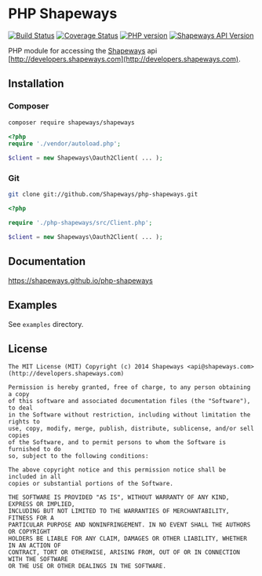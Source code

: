 PHP Shapeways
=============

[![Build Status](https://travis-ci.org/Shapeways/php-shapeways.png?branch=master)](https://travis-ci.org/Shapeways/php-shapeways)
[![Coverage Status](https://coveralls.io/repos/Shapeways/php-shapeways/badge.png?branch=master)](https://coveralls.io/r/Shapeways/php-shapeways?branch=master)
[![PHP version](https://poser.pugx.org/shapeways/shapeways/v/stable.png)](https://packagist.org/packages/shapeways/shapeways)
[![Shapeways API Version](http://b.repl.ca/v1/shapeways--api-v1-brightgreen.png)](https://developers.shapeways.com/docs)

PHP module for accessing the [Shapeways](http://www.shapeways.com) api [http://developers.shapeways.com](http://developers.shapeways.com).

## Installation
### Composer
```bash
composer require shapeways/shapeways
```

```php
<?php
require './vendor/autoload.php';

$client = new Shapeways\Oauth2Client( ... );
```

### Git
```bash
git clone git://github.com/Shapeways/php-shapeways.git
```

```php
<?php

require './php-shapeways/src/Client.php';

$client = new Shapeways\Oauth2Client( ... );
```

## Documentation
https://shapeways.github.io/php-shapeways


## Examples
See `examples` directory.

## License
```
The MIT License (MIT) Copyright (c) 2014 Shapeways <api@shapeways.com> (http://developers.shapeways.com)

Permission is hereby granted, free of charge, to any person obtaining a copy
of this software and associated documentation files (the "Software"), to deal
in the Software without restriction, including without limitation the rights to
use, copy, modify, merge, publish, distribute, sublicense, and/or sell copies
of the Software, and to permit persons to whom the Software is furnished to do
so, subject to the following conditions:

The above copyright notice and this permission notice shall be included in all
copies or substantial portions of the Software.

THE SOFTWARE IS PROVIDED "AS IS", WITHOUT WARRANTY OF ANY KIND, EXPRESS OR IMPLIED,
INCLUDING BUT NOT LIMITED TO THE WARRANTIES OF MERCHANTABILITY, FITNESS FOR A
PARTICULAR PURPOSE AND NONINFRINGEMENT. IN NO EVENT SHALL THE AUTHORS OR COPYRIGHT
HOLDERS BE LIABLE FOR ANY CLAIM, DAMAGES OR OTHER LIABILITY, WHETHER IN AN ACTION OF
CONTRACT, TORT OR OTHERWISE, ARISING FROM, OUT OF OR IN CONNECTION WITH THE SOFTWARE
OR THE USE OR OTHER DEALINGS IN THE SOFTWARE.
```

